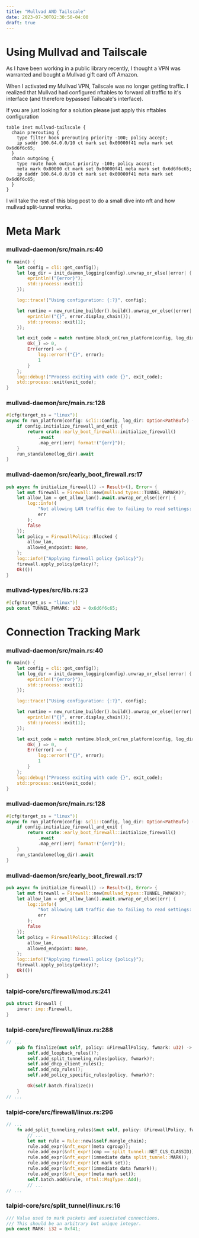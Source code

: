 ```yaml
---
title: "Mullvad AND Tailscale"
date: 2023-07-30T02:30:50-04:00
draft: true
---
```


# Using Mullvad and Tailscale

As I have been working in a public library recently, I thought a VPN was warranted and bought a Mullvad gift card off Amazon.

When I activated my Mullvad VPN, Tailscale was no longer getting traffic. I realized that Mullvad had configured nftables to forward all traffic to it's interface (and therefore bypassed Tailscale's interface).

If you are just looking for a solution please just apply this nftables configuration

```nginx
table inet mullvad-tailscale {
  chain prerouting {
    type filter hook prerouting priority -100; policy accept;
    ip saddr 100.64.0.0/10 ct mark set 0x00000f41 meta mark set 0x6d6f6c65;
  }
  chain outgoing {
    type route hook output priority -100; policy accept;
    meta mark 0x80000 ct mark set 0x00000f41 meta mark set 0x6d6f6c65;
    ip daddr 100.64.0.0/10 ct mark set 0x00000f41 meta mark set 0x6d6f6c65;
  }
}
```

I will take the rest of this blog post to do a small dive into nft and how mullvad split-tunnel works.

# Meta Mark

### mullvad-daemon/src/main.rs:40

```rs {hl_lines=[15]}
fn main() {
    let config = cli::get_config();
    let log_dir = init_daemon_logging(config).unwrap_or_else(|error| {
        eprintln!("{error}");
        std::process::exit(1)
    });

    log::trace!("Using configuration: {:?}", config);

    let runtime = new_runtime_builder().build().unwrap_or_else(|error| {
        eprintln!("{}", error.display_chain());
        std::process::exit(1);
    });

    let exit_code = match runtime.block_on(run_platform(config, log_dir)) {
        Ok(_) => 0,
        Err(error) => {
            log::error!("{}", error);
            1
        }
    };
    log::debug!("Process exiting with code {}", exit_code);
    std::process::exit(exit_code);
}

```

### mullvad-daemon/src/main.rs:128

```rs {hl_lines=[4]}
#[cfg(target_os = "linux")]
async fn run_platform(config: &cli::Config, log_dir: Option<PathBuf>) -> Result<(), String> {
    if config.initialize_firewall_and_exit {
        return crate::early_boot_firewall::initialize_firewall()
            .await
            .map_err(|err| format!("{err}"));
    }
    run_standalone(log_dir).await
}

```

### mullvad-daemon/src/early_boot_firewall.rs:17

```rs {hl_lines=2}
pub async fn initialize_firewall() -> Result<(), Error> {
    let mut firewall = Firewall::new(mullvad_types::TUNNEL_FWMARK)?;
    let allow_lan = get_allow_lan().await.unwrap_or_else(|err| {
        log::info!(
            "Not allowing LAN traffic due to failing to read settings: {}",
            err
        );
        false
    });
    let policy = FirewallPolicy::Blocked {
        allow_lan,
        allowed_endpoint: None,
    };
    log::info!("Applying firewall policy {policy}");
    firewall.apply_policy(policy)?;
    Ok(())
}
```

### mullvad-types/src/lib.rs:23

```rs {hl_lines=2}
#[cfg(target_os = "linux")]
pub const TUNNEL_FWMARK: u32 = 0x6d6f6c65;
```

# Connection Tracking Mark

### mullvad-daemon/src/main.rs:40

```rs {hl_lines=[15]}
fn main() {
    let config = cli::get_config();
    let log_dir = init_daemon_logging(config).unwrap_or_else(|error| {
        eprintln!("{error}");
        std::process::exit(1)
    });

    log::trace!("Using configuration: {:?}", config);

    let runtime = new_runtime_builder().build().unwrap_or_else(|error| {
        eprintln!("{}", error.display_chain());
        std::process::exit(1);
    });

    let exit_code = match runtime.block_on(run_platform(config, log_dir)) {
        Ok(_) => 0,
        Err(error) => {
            log::error!("{}", error);
            1
        }
    };
    log::debug!("Process exiting with code {}", exit_code);
    std::process::exit(exit_code);
}

```

### mullvad-daemon/src/main.rs:128

```rs {hl_lines=[4]}
#[cfg(target_os = "linux")]
async fn run_platform(config: &cli::Config, log_dir: Option<PathBuf>) -> Result<(), String> {
    if config.initialize_firewall_and_exit {
        return crate::early_boot_firewall::initialize_firewall()
            .await
            .map_err(|err| format!("{err}"));
    }
    run_standalone(log_dir).await
}

```

### mullvad-daemon/src/early_boot_firewall.rs:17

```rs {hl_lines=2}
pub async fn initialize_firewall() -> Result<(), Error> {
    let mut firewall = Firewall::new(mullvad_types::TUNNEL_FWMARK)?;
    let allow_lan = get_allow_lan().await.unwrap_or_else(|err| {
        log::info!(
            "Not allowing LAN traffic due to failing to read settings: {}",
            err
        );
        false
    });
    let policy = FirewallPolicy::Blocked {
        allow_lan,
        allowed_endpoint: None,
    };
    log::info!("Applying firewall policy {policy}");
    firewall.apply_policy(policy)?;
    Ok(())
}
```

### talpid-core/src/firewall/mod.rs:241

```rs {hl_lines=2}
pub struct Firewall {
    inner: imp::Firewall,
}
```

### talpid-core/src/firewall/linux.rs:288

```rs {hl_lines=4}
// ...
    pub fn finalize(mut self, policy: &FirewallPolicy, fwmark: u32) -> Result<FinalizedBatch> {
        self.add_loopback_rules()?;
        self.add_split_tunneling_rules(policy, fwmark)?;
        self.add_dhcp_client_rules();
        self.add_ndp_rules();
        self.add_policy_specific_rules(policy, fwmark)?;

        Ok(self.batch.finalize())
    }
// ...
```

### talpid-core/src/firewall/linux.rs:296

```rs {hl_lines=7}
// ...
    fn add_split_tunneling_rules(&mut self, policy: &FirewallPolicy, fwmark: u32) -> Result<()> {
        // ...
        let mut rule = Rule::new(&self.mangle_chain);
        rule.add_expr(&nft_expr!(meta cgroup));
        rule.add_expr(&nft_expr!(cmp == split_tunnel::NET_CLS_CLASSID));
        rule.add_expr(&nft_expr!(immediate data split_tunnel::MARK));
        rule.add_expr(&nft_expr!(ct mark set));
        rule.add_expr(&nft_expr!(immediate data fwmark));
        rule.add_expr(&nft_expr!(meta mark set));
        self.batch.add(&rule, nftnl::MsgType::Add);
        // ...
// ...
```

### talpid-core/src/split_tunnel/linux.rs:16

```rs {hl_lines=3}
/// Value used to mark packets and associated connections.
/// This should be an arbitrary but unique integer.
pub const MARK: i32 = 0xf41;
```

<!---
  https://mullvad.net/sv/help/split-tunneling-with-linux-advanced/
-->
<!--
  https://wiki.nftables.org/wiki-nftables/index.php/Setting_packet_metainformation#packet_mark_and_conntrack_mark
-->
<!--
  https://rakhesh.com/linux-bsd/mullvad-and-tailscale-coexisting-or-hello-nftables/
-->
<!--
  https://wiki.archlinux.org/title/nftables
-->
